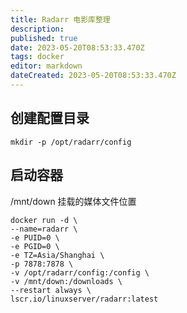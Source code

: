 ```yaml
---
title: Radarr 电影库整理
description: 
published: true
date: 2023-05-20T08:53:33.470Z
tags: docker
editor: markdown
dateCreated: 2023-05-20T08:53:33.470Z
---
```


## 创建配置目录
`mkdir -p /opt/radarr/config`

## 启动容器
/mnt/down 挂载的媒体文件位置
```
docker run -d \
--name=radarr \
-e PUID=0 \
-e PGID=0 \
-e TZ=Asia/Shanghai \
-p 7878:7878 \
-v /opt/radarr/config:/config \
-v /mnt/down:/downloads \
--restart always \
lscr.io/linuxserver/radarr:latest
```
